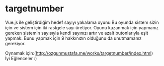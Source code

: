 # targetnumber
Vue.js ile geliştirdiğim hedef sayıyı yakalama oyunu
Bu oyunda sistem sizin için ve sistem için iki rastgele sayı üretiyor.
Oyunu kazanmak için yapmanız gereken sistemin sayısıyla kendi sayınızı artır ve azalt butonlarıyla eşit yapmak.
Bunu yapmak için 9 hakkınızın olduğunu da unutmamanız gerekiyor. 

Oynamak için:(http://ozgunmustafa.me/works/targetnumber/index.html)
</br>
İyi Eğlenceler :)
